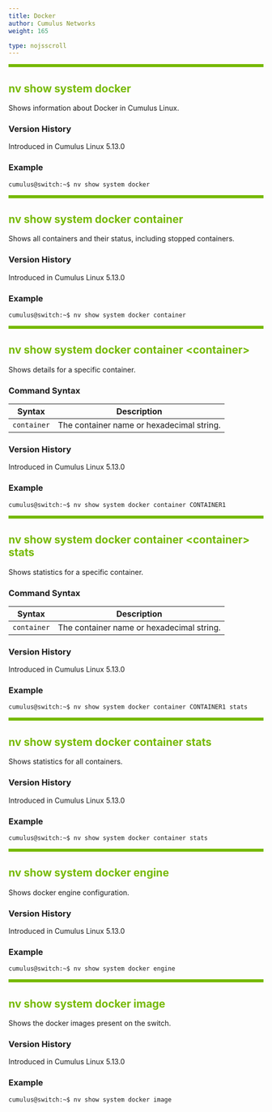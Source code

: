 ```yaml
---
title: Docker
author: Cumulus Networks
weight: 165

type: nojsscroll
---
```

<style>
h { color: RGB(118,185,0)}
</style>

<HR STYLE="BORDER: DASHED RGB(118,185,0) 0.5PX;BACKGROUND-COLOR: RGB(118,185,0);HEIGHT: 4.0PX;"/>

## <h>nv show system docker</h>

Shows information about Docker in Cumulus Linux.

### Version History

Introduced in Cumulus Linux 5.13.0

### Example

```
cumulus@switch:~$ nv show system docker
```

<HR STYLE="BORDER: DASHED RGB(118,185,0) 0.5PX;BACKGROUND-COLOR: RGB(118,185,0);HEIGHT: 4.0PX;"/>

## <h>nv show system docker container</h>

Shows all containers and their status, including stopped containers.

### Version History

Introduced in Cumulus Linux 5.13.0

### Example

```
cumulus@switch:~$ nv show system docker container
```

<HR STYLE="BORDER: DASHED RGB(118,185,0) 0.5PX;BACKGROUND-COLOR: RGB(118,185,0);HEIGHT: 4.0PX;"/>

## <h>nv show system docker container \<container\></h>

Shows details for a specific container.

### Command Syntax

| Syntax |  Description   |
| ---------  | -------------- |
| `container` | The container name or hexadecimal string. |

### Version History

Introduced in Cumulus Linux 5.13.0

### Example

```
cumulus@switch:~$ nv show system docker container CONTAINER1
```

<HR STYLE="BORDER: DASHED RGB(118,185,0) 0.5PX;BACKGROUND-COLOR: RGB(118,185,0);HEIGHT: 4.0PX;"/>

## <h>nv show system docker container \<container\> stats</h>

Shows statistics for a specific container.

### Command Syntax

| Syntax |  Description   |
| ---------  | -------------- |
| `container` | The container name or hexadecimal string. |

### Version History

Introduced in Cumulus Linux 5.13.0

### Example

```
cumulus@switch:~$ nv show system docker container CONTAINER1 stats
```

<HR STYLE="BORDER: DASHED RGB(118,185,0) 0.5PX;BACKGROUND-COLOR: RGB(118,185,0);HEIGHT: 4.0PX;"/>

## <h>nv show system docker container stats</h>

Shows statistics for all containers.

### Version History

Introduced in Cumulus Linux 5.13.0

### Example

```
cumulus@switch:~$ nv show system docker container stats
```

<HR STYLE="BORDER: DASHED RGB(118,185,0) 0.5PX;BACKGROUND-COLOR: RGB(118,185,0);HEIGHT: 4.0PX;"/>

## <h>nv show system docker engine</h>

Shows docker engine configuration.

### Version History

Introduced in Cumulus Linux 5.13.0

### Example

```
cumulus@switch:~$ nv show system docker engine
```

<HR STYLE="BORDER: DASHED RGB(118,185,0) 0.5PX;BACKGROUND-COLOR: RGB(118,185,0);HEIGHT: 4.0PX;"/>

## <h>nv show system docker image</h>

Shows the docker images present on the switch.

### Version History

Introduced in Cumulus Linux 5.13.0

### Example

```
cumulus@switch:~$ nv show system docker image
```
